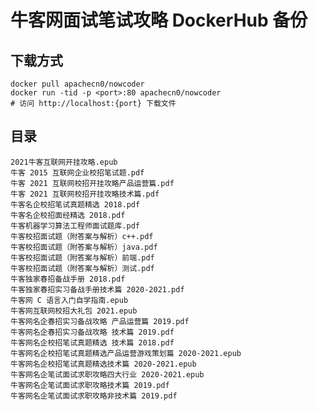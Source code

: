 <!---
title: 牛客网面试笔试攻略 DockerHub 备份
date: 2021-09-14 19:03:00
categories:
  - 计算机
tags:
  - 牛客
--->

# 牛客网面试笔试攻略 DockerHub 备份

## 下载方式

```
docker pull apachecn0/nowcoder
docker run -tid -p <port>:80 apachecn0/nowcoder
# 访问 http://localhost:{port} 下载文件
```

## 目录

<!--more-->

```
2021牛客互联网开挂攻略.epub
牛客 2015 互联网企业校招笔试题.pdf
牛客 2021 互联网校招开挂攻略产品运营篇.pdf
牛客 2021 互联网校招开挂攻略技术篇.pdf
牛客名企校招笔试真题精选 2018.pdf
牛客名企校招面经精选 2018.pdf
牛客机器学习算法工程师面试题库.pdf
牛客校招面试题（附答案与解析）c++.pdf
牛客校招面试题（附答案与解析）java.pdf
牛客校招面试题（附答案与解析）前端.pdf
牛客校招面试题（附答案与解析）测试.pdf
牛客独家春招备战手册 2018.pdf
牛客独家春招实习备战手册技术篇 2020-2021.pdf
牛客网 C 语言入门自学指南.epub
牛客网互联网校招大礼包 2021.epub
牛客网名企春招实习备战攻略 产品运营篇 2019.pdf
牛客网名企春招实习备战攻略 技术篇 2019.pdf
牛客网名企校招笔试真题精选 技术篇 2018.pdf
牛客网名企校招笔试真题精选产品运营游戏策划篇 2020-2021.epub
牛客网名企校招笔试真题精选技术篇 2020-2021.epub
牛客网名企笔试面试求职攻略四大行业 2020-2021.epub
牛客网名企笔试面试求职攻略技术篇 2019.pdf
牛客网名企笔试面试求职攻略非技术篇 2019.pdf
```
